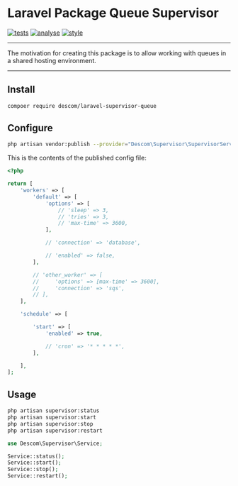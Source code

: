 # Laravel Package Queue Supervisor

[![tests](https://github.com/descom-es/laravel-queue-supervisor/actions/workflows/tests.yml/badge.svg)](https://github.com/descom-es/laravel-queue-supervisor/actions/workflows/tests.yml)
[![analyse](https://github.com/descom-es/laravel-queue-supervisor/actions/workflows/analyse.yml/badge.svg)](https://github.com/descom-es/laravel-queue-supervisor/actions/workflows/analyse.yml)
[![style](https://github.com/descom-es/laravel-queue-supervisor/actions/workflows/style.yml/badge.svg)](https://github.com/descom-es/laravel-queue-supervisor/actions/workflows/style.yml)

---
The motivation for creating this package is to allow working with queues in a shared hosting environment.

---

## Install

```sh
compoer require descom/laravel-supervisor-queue
```

## Configure

```sh
php artisan vendor:publish --provider="Descom\Supervisor\SupervisorServiceProvider" --tag="config"
```

This is the contents of the published config file:

```php
<?php

return [
    'workers' => [
        'default' => [
            'options' => [
                // 'sleep' => 3,
                // 'tries' => 3,
                // 'max-time' => 3600,
            ],

            // 'connection' => 'database',

            // 'enabled' => false,
        ],

        // 'other_worker' => [
        //     'options' => [max-time' => 3600],
        //     'connection' => 'sqs',
        // ],
    ],

    'schedule' => [

        'start' => [
            'enabled' => true,

            // 'cron' => '* * * * *',
        ],

    ],
];

```

## Usage

```sh
php artisan supervisor:status
php artisan supervisor:start
php artisan supervisor:stop
php artisan supervisor:restart
```

```php
use Descom\Supervisor\Service;

Service::status();
Service::start();
Service::stop();
Service::restart();
```
